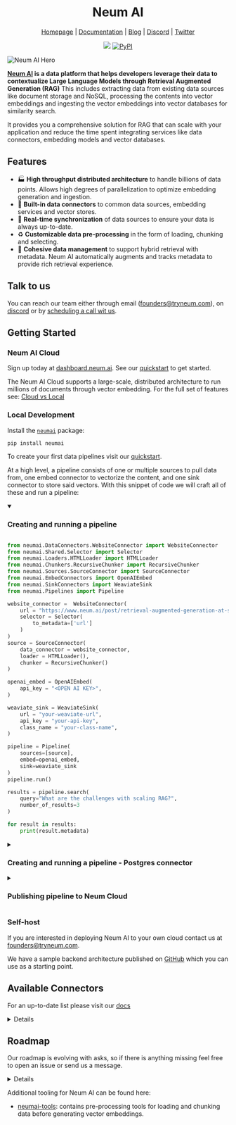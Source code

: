<h1 align="center">Neum AI</h1>

<div align="center">
  
  [Homepage](https://www.neum.ai) | [Documentation](https://docs.neum.ai) | [Blog](https://neum.ai/blog) | [Discord](https://discord.gg/mJeNZYRz4m) | [Twitter](https://twitter.com/neum_ai)
  
  <a href="https://www.ycombinator.com/companies/neum-ai"><img src="https://badgen.net/badge/Y%20Combinator/S23/orange"/></a> 
  <a href="https://pypi.org/project/neumai/">
    <img src="https://img.shields.io/pypi/v/neumai" alt="PyPI">
  </a>
</div>

![Neum AI Hero](https://uploads-ssl.webflow.com/6552c062a6c96c60086c77df/6557cfde1ff0648321e5d3ba_Group%2066.png)

**[Neum AI](https://neum.ai) is a data platform that helps developers leverage their data to contextualize Large Language Models through Retrieval Augmented Generation (RAG)** This includes
extracting data from existing data sources like document storage and NoSQL, processing the contents into vector embeddings and ingesting the vector embeddings into vector databases for similarity search. 

It provides you a comprehensive solution for RAG that can scale with your application and reduce the time spent integrating services like data connectors, embedding models and vector databases.

## Features

- 🏭 **High throughput distributed architecture** to handle billions of data points. Allows high degrees of parallelization to optimize embedding generation and ingestion.
- 🧱 **Built-in data connectors** to common data sources, embedding services and vector stores.
- 🔄 **Real-time synchronization** of data sources to ensure your data is always up-to-date. 
- ♻ **Customizable data pre-processing** in the form of loading, chunking and selecting.
- 🤝 **Cohesive data management** to support hybrid retrieval with metadata. Neum AI automatically augments and tracks metadata to provide rich retrieval experience.

## Talk to us

You can reach our team either through email ([founders@tryneum.com](mailto:founders@tryneum.com)), on [discord](https://discord.gg/mJeNZYRz4m) or by [scheduling a call wit us](https://calendly.com/neum-ai/neum-ai-demo?month=2023-12).

## Getting Started

### Neum AI Cloud

Sign up today at [dashboard.neum.ai](https://dashboard.neum.ai). See our [quickstart](https://docs.neum.ai/get-started/quickstart) to get started.

The Neum AI Cloud supports a large-scale, distributed architecture to run millions of documents through vector embedding. For the full set of features see: [Cloud vs Local](https://neumai.mintlify.app/get-started/cloud-vs-local)

### Local Development

Install the [`neumai`](https://pypi.org/project/neumai/) package:

```bash
pip install neumai
```

To create your first data pipelines visit our [quickstart](https://docs.neum.ai/get-started/quickstart).

At a high level, a pipeline consists of one or multiple sources to pull data from, one embed connector to vectorize the content, and one sink connector to store said vectors.
With this snippet of code we will craft all of these and run a pipeline:
<details open><summary>
  
  ### Creating and running a pipeline
  </summary>
  
  ```python
  
  from neumai.DataConnectors.WebsiteConnector import WebsiteConnector
  from neumai.Shared.Selector import Selector
  from neumai.Loaders.HTMLLoader import HTMLLoader
  from neumai.Chunkers.RecursiveChunker import RecursiveChunker
  from neumai.Sources.SourceConnector import SourceConnector
  from neumai.EmbedConnectors import OpenAIEmbed
  from neumai.SinkConnectors import WeaviateSink
  from neumai.Pipelines import Pipeline

  website_connector =  WebsiteConnector(
      url = "https://www.neum.ai/post/retrieval-augmented-generation-at-scale",
      selector = Selector(
          to_metadata=['url']
      )
  )
  source = SourceConnector(
      data_connector = website_connector, 
      loader = HTMLLoader(), 
      chunker = RecursiveChunker()
  )

  openai_embed = OpenAIEmbed(
      api_key = "<OPEN AI KEY>",
  )

  weaviate_sink = WeaviateSink(
      url = "your-weaviate-url",
      api_key = "your-api-key",
      class_name = "your-class-name",
  )

  pipeline = Pipeline(
      sources=[source], 
      embed=openai_embed, 
      sink=weaviate_sink
  )
  pipeline.run()

  results = pipeline.search(
      query="What are the challenges with scaling RAG?", 
      number_of_results=3
  )

  for result in results:
      print(result.metadata)
  ```
</details>

<details><summary>

  ### Creating and running a pipeline - Postgres connector
  </summary>

  ```python
  
  from neumai.DataConnectors.PostgresConnector import PostgresConnector
  from neumai.Shared.Selector import Selector
  from neumai.Loaders.JSONLoader import JSONLoader
  from neumai.Chunkers.RecursiveChunker import RecursiveChunker
  from neumai.Sources.SourceConnector import SourceConnector
  from neumai.EmbedConnectors import OpenAIEmbed
  from neumai.SinkConnectors import WeaviateSink
  from neumai.Pipelines import Pipeline

  website_connector =  PostgresConnector(
      connection_string = 'postgres',
      query = 'Select * from ...'
  )
  source = SourceConnector(
      data_connector = website_connector, 
      loader = JSONLoader(
          id_key='<your id key of your jsons>',
          selector=Selector(
              to_embed=['property1_to_embed','property2_to_embed'],
              to_metadata=['property3_to_include_in_metadata_in_vector']
          )
      ),
      chunker = RecursiveChunker()
  )

  openai_embed = OpenAIEmbed(
      api_key = "<OPEN AI KEY>",
  )

  weaviate_sink = WeaviateSink(
      url = "your-weaviate-url",
      api_key = "your-api-key",
      class_name = "your-class-name",
  )

  pipeline = Pipeline(
      sources=[source], 
      embed=openai_embed, 
      sink=weaviate_sink
  )

  pipeline.run()

  results = pipeline.search(
      query="...", 
      number_of_results=3
  )

  for result in results:
      print(result.metadata)
  ```
</details>

<details><summary>
  
  ### Publishing pipeline to Neum Cloud
  </summary>
  
  ```python
  from neumai.Client.NeumClient import NeumClient
  client = NeumClient(
      api_key='<your neum api key, get it from https://dashboard.neum.ai',
  )
  client.create_pipeline(pipeline=pipeline)
  ```
</details>

### Self-host

If you are interested in deploying Neum AI to your own cloud contact us at [founders@tryneum.com](mailto:founders@tryneum.com).

We have a sample backend architecture published on [GitHub](https://github.com/NeumTry/neum-at-scale) which you can use as a starting point.

## Available Connectors
For an up-to-date list please visit our [docs](https://docs.neum.ai/components/sourceConnector)

<details>

### Source connectors
1. Postgres
2. Hosted Files
3. Websites
4. S3
5. Azure Blob
6. Sharepoint
7. Singlestore
8. Supabase Storage

### Embed Connectors
1. OpenAI embeddings
2. Azure OpenAI embeddings

### Sink Connectors
1. Supabase postgres
2. Weaviate
3. Qdrant
4. Pinecone
5. Singlestore

</details>

## Roadmap
Our roadmap is evolving with asks, so if there is anything missing feel free to open an issue or send us a message.

<details>
  
Connectors
- [ ]  MySQL - Source
- [ ]  GitHub - Source
- [ ]  Google Drive - Source
- [ ]  Hugging Face - Embedding
- [ ]  LanceDB - Sink
- [ ]  Milvus - Sink
- [ ]  Chroma - Sink

Search
- [x]  Retrieval feedback
- [ ]  Filter support
- [ ]  Unified Neum AI filters
- [ ]  Self-Query Retrieval (w/ Metadata attributes generation)

Extensibility
- [x]  Langchain / Llama Index Document to Neum Document converter
- [ ]  Custom chunking and loading

Experimental
- [ ]  Async metadata augmentation
- [ ]  Chat history connector
- [ ]  Structured (SQL and GraphQL) search connector
</details>

Additional tooling for Neum AI can be found here:

- [neumai-tools](https://pypi.org/project/neumai-tools/): contains pre-processing tools for loading and chunking data before generating vector embeddings.
